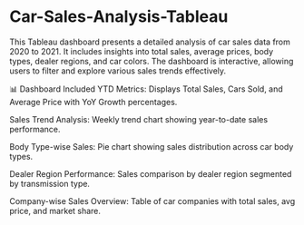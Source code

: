# Car-Sales-Analysis-Tableau
This Tableau dashboard presents a detailed analysis of car sales data from 2020 to 2021. It includes insights into total sales, average prices, body types, dealer regions, and car colors. The dashboard is interactive, allowing users to filter and explore various sales trends effectively. 

📊 Dashboard Included
YTD Metrics: Displays Total Sales, Cars Sold, and Average Price with YoY Growth percentages.

Sales Trend Analysis: Weekly trend chart showing year-to-date sales performance.

Body Type-wise Sales: Pie chart showing sales distribution across car body types.

Dealer Region Performance: Sales comparison by dealer region segmented by transmission type.

Company-wise Sales Overview: Table of car companies with total sales, avg price, and market share.
